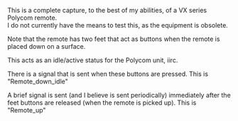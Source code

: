 This is a complete capture, to the best of my abilities, of a VX series Polycom remote.  
I do not currently have the means to test this, as the equipment is obsolete.

Note that the remote has two feet that act as buttons when the remote is placed down on a surface.

This acts as an idle/active status for the Polycom unit, iirc.

There is a signal that is sent when these buttons are pressed. This is "Remote_down_idle"

A brief signal is sent (and I believe is sent periodically) immediately after the feet buttons are released (when the remote is picked up).
This is "Remote_up"
